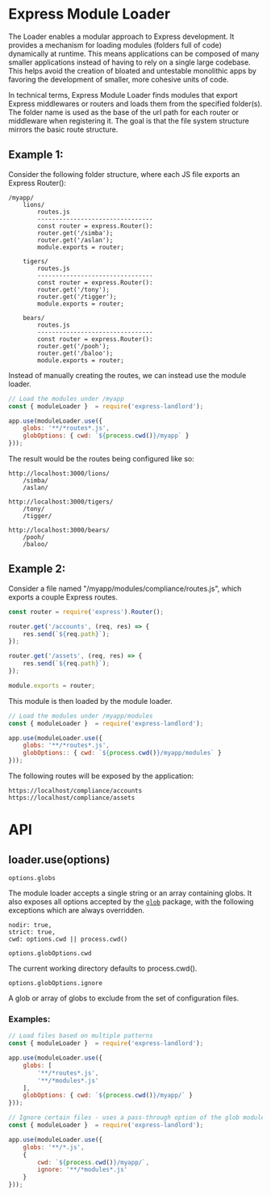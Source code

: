 # Express Module Loader

The Loader enables a modular approach to Express development.  It provides a mechanism for loading modules (folders full of code) dynamically at runtime.  This means applications can be composed of many smaller applications instead of having to rely on a single large codebase.  This helps avoid the creation of bloated and untestable monolithic apps by favoring the development of smaller, more cohesive units of code. 

In technical terms, Express Module Loader finds modules that export Express middlewares or routers and loads them from the specified folder(s).  The folder name is used as the base of the url path for each router or middleware when registering it.  The goal is that the file system structure mirrors the basic route structure.

## Example 1:

Consider the following folder structure, where each JS file exports an Express Router():

```
/myapp/
    lions/
        routes.js
        --------------------------------
        const router = express.Router():
        router.get('/simba');
        router.get('/aslan');
        module.exports = router;

    tigers/
        routes.js
        --------------------------------
        const router = express.Router():
        router.get('/tony');
        router.get('/tigger');
        module.exports = router;

    bears/
        routes.js
        --------------------------------
        const router = express.Router():
        router.get('/pooh');
        router.get('/baloo');
        module.exports = router;
```

Instead of manually creating the routes, we can instead use the module loader.

```javascript
// Load the modules under /myapp
const { moduleLoader }  = require('express-landlord');

app.use(moduleLoader.use({
    globs: '**/*routes*.js',
    globOptions: { cwd: `${process.cwd()}/myapp` }
}));
```

The result would be the routes being configured like so:

```
http://localhost:3000/lions/
    /simba/
    /aslan/

http://localhost:3000/tigers/
    /tony/
    /tigger/

http://localhost:3000/bears/
    /pooh/
    /baloo/
```

## Example 2:

Consider a file named "/myapp/modules/compliance/routes.js", which exports a couple Express routes.

```javascript
const router = require('express').Router();

router.get('/accounts', (req, res) => {
    res.send(`${req.path}`);
});

router.get('/assets', (req, res) => {
    res.send(`${req.path}`);
});

module.exports = router;
```

This module is then loaded by the module loader.

```javascript
// Load the modules under /myapp/modules
const { moduleLoader }  = require('express-landlord');

app.use(moduleLoader.use({
    globs: '**/*routes*.js',
    globOptions:: { cwd: `${process.cwd()}/myapp/modules` }
}));
```

The following routes will be exposed by the application:

```
https://localhost/compliance/accounts
https://localhost/compliance/assets
```

# API

## **loader.use(options)**

`options.globs`

The module loader accepts a single string or an array containing globs. It also exposes all options accepted by the [`glob`](https://www.npmjs.com/package/glob) package, with the following exceptions which are always overridden.

```
nodir: true,
strict: true,
cwd: options.cwd || process.cwd()
```

`options.globOptions.cwd`

The current working directory defaults to process.cwd().

`options.globOptions.ignore`

A glob or array of globs to exclude from the set of configuration files.

### Examples:

```javascript
// Load files based on multiple patterns
const { moduleLoader }  = require('express-landlord');

app.use(moduleLoader.use({
    globs: [
        '**/*routes*.js',
        '**/*modules*.js'
    ],
    globOptions: { cwd: `${process.cwd()}/myapp/` }
}));
```

```javascript
// Ignore certain files - uses a pass-through option of the glob module
const { moduleLoader }  = require('express-landlord');

app.use(moduleLoader.use({
    globs: '**/*.js',
    {
        cwd: `${process.cwd()}/myapp/`,
        ignore: '**/*modules*.js'
    }
}));
```
